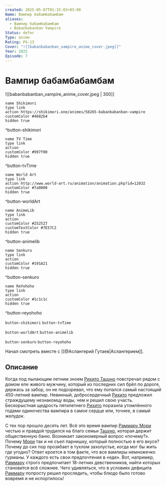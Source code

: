 ```yaml
---
created: 2025-05-07T01:15:03+03:00
Name: Вампир бабамбабамбам
aliases:
  - Вампир бабамбабамбам
  - Babanbabanban Vampire
Status: defer
Type: anime
Rating: PG-13
Cover: "![[babanbabanban_vampire_anime_cover.jpeg]]"
Year: 2025
Episode: 7
---
```


# Вампир бабамбабамбам

![[babanbabanban_vampire_anime_cover.jpeg | 300]]


```button
name Shikimori
type link
action https://shikimori.one/animes/58265-babanbabanban-vampire
customColor #4682b4
hidden true
```
^button-shikimori

```button
name TV Time
type link
action 
customColor #997f00
hidden true
```
^button-tvTime

```button
name World Art
type link
action http://www.world-art.ru/animation/animation.php?id=12032
customColor #7a0000
hidden true
```
^button-worldArt

```button
name AnimeLib
type link
action 
customColor #252527
customTextColor #7E57C2
hidden true
```
^button-animelib

```button
name Senkuro
type link
action 
customColor #191A21
hidden true
```
^button-senkuro

```button
name ReYohoho
type link
action 
customColor #1c1c1c
hidden true
```
^button-reyohoho



`button-shikimori` `button-tvTime`

`button-worldArt` `button-animelib`

`button-senkuro` `button-reyohoho`

Начал смотреть вместе с [[@Аслангерий Гутаев|Аслангерием]].

## Описание

Когда под пылающим летним зноем [Рихито Тацуно](https://shikimori.one/characters/247978-rihito-tatsuno) повстречал рядом с домом еле живого мужчину, который из последних сил брёл по дороге, держась за забор, он не подозревал, что ему попался самый настоящий 450-летний вампир. Невинный, добросердечный [Рихито](https://shikimori.one/characters/247978-rihito-tatsuno) предложил страждущему незнакомцу воды, чем и решил свою участь. Бескорыстная щедрость пятилетнего [Рихито](https://shikimori.one/characters/247978-rihito-tatsuno) поразила утомлённого годами одиночества вампира в самое сердце или, точнее, в самый желудок.

С тех пор прошло десять лет. Всё это время вампир [Раммару Мори](https://shikimori.one/characters/240202-ranmaru-mori) честью и правдой трудился на благо семьи [Тацуно](https://shikimori.one/characters/247978-rihito-tatsuno), которая держит общественную баню. Возникает закономерный вопрос «почему?». Почему [Мори](https://shikimori.one/characters/240202-ranmaru-mori) так и не съел парнишку, который полностью в его вкусе? Почему до сих пор прозябает в тухлом захолустье, когда мог бы жить где угодно? Ответ кроется в том факте, что все вампиры немножечко гурманы. У каждого есть свои предпочтения в «еде». Вот, например, [Раммару](https://shikimori.one/characters/240202-ranmaru-mori) строго предпочитает 18-летних девственников, найти которых становится всё сложнее. Чего удивляться, что в условиях дефицита [Раммару](https://shikimori.one/characters/240202-ranmaru-mori) попросту решил проследить, чтобы блюдо было готово вовремя и не испортилось!
